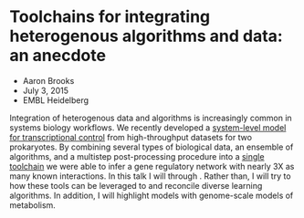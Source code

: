 # Toolchains for integrating heterogenous algorithms and data: an anecdote 

* Aaron Brooks
* July 3, 2015
* EMBL Heidelberg

Integration of heterogenous data and algorithms is increasingly common in systems biology workflows. We recently developed a [system-level model for transcriptional control](http://egrin2.systemsbiology.net/) from high-throughput datasets for two prokaryotes. By combining several types of biological data, an ensemble of algorithms, and a multistep post-processing procedure into a [single toolchain](http://nbviewer.ipython.org/github/baliga-lab/egrin2-tools/blob/master/doc/index.ipynb) we were able to infer a gene regulatory network with nearly 3X as many known interactions. In this talk I will through . Rather than, I will try to how these tools can be leveraged to and reconcile diverse learning algorithms. In addition, I will highlight models with genome-scale models of metabolism. 





